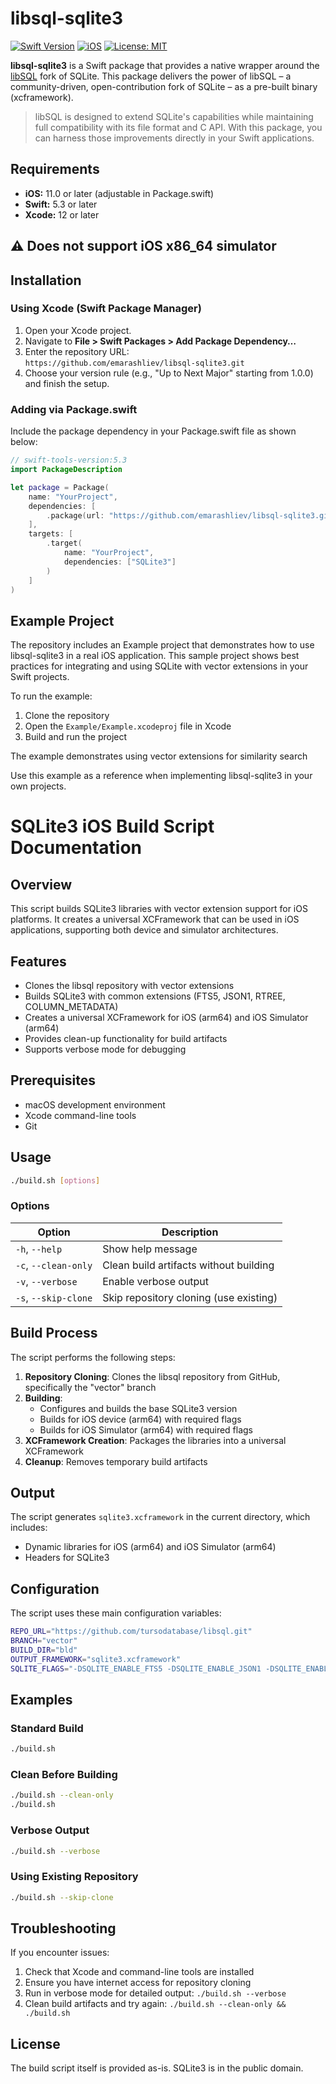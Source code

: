 # libsql-sqlite3

[![Swift Version](https://img.shields.io/badge/Swift-5.3+-orange.svg)](https://swift.org)
[![iOS](https://img.shields.io/badge/iOS-11.0+-lightgrey.svg)](https://developer.apple.com/ios/)
[![License: MIT](https://img.shields.io/badge/License-MIT-blue.svg)](LICENSE)

**libsql-sqlite3** is a Swift package that provides a native wrapper around the [libSQL](https://github.com/tursodatabase/libsql) fork of SQLite. This package delivers the power of libSQL – a community-driven, open-contribution fork of SQLite – as a pre-built binary (xcframework).

> libSQL is designed to extend SQLite's capabilities while maintaining full compatibility with its file format and C API. With this package, you can harness those improvements directly in your Swift applications.

## Requirements

- **iOS:** 11.0 or later (adjustable in Package.swift)
- **Swift:** 5.3 or later
- **Xcode:** 12 or later
## ⚠️ Does not support iOS x86_64 simulator
## Installation
### Using Xcode (Swift Package Manager)

1. Open your Xcode project.
2. Navigate to **File > Swift Packages > Add Package Dependency…**
3. Enter the repository URL:  
   `https://github.com/emarashliev/libsql-sqlite3.git`
4. Choose your version rule (e.g., "Up to Next Major" starting from 1.0.0) and finish the setup.

### Adding via Package.swift

Include the package dependency in your Package.swift file as shown below:

```swift
// swift-tools-version:5.3
import PackageDescription

let package = Package(
    name: "YourProject",
    dependencies: [
        .package(url: "https://github.com/emarashliev/libsql-sqlite3.git", branch: "main")
    ],
    targets: [
        .target(
            name: "YourProject",
            dependencies: ["SQLite3"]
        )
    ]
)

```

## Example Project

The repository includes an Example project that demonstrates how to use libsql-sqlite3 in a real iOS application. This sample project shows best practices for integrating and using SQLite with vector extensions in your Swift projects.

To run the example:

1. Clone the repository
2. Open the `Example/Example.xcodeproj` file in Xcode
3. Build and run the project

The example demonstrates using vector extensions for similarity search

Use this example as a reference when implementing libsql-sqlite3 in your own projects.

# SQLite3 iOS Build Script Documentation

## Overview

This script builds SQLite3 libraries with vector extension support for iOS platforms. It creates a universal XCFramework that can be used in iOS applications, supporting both device and simulator architectures.

## Features

- Clones the libsql repository with vector extensions
- Builds SQLite3 with common extensions (FTS5, JSON1, RTREE, COLUMN_METADATA)
- Creates a universal XCFramework for iOS (arm64) and iOS Simulator (arm64)
- Provides clean-up functionality for build artifacts
- Supports verbose mode for debugging

## Prerequisites

- macOS development environment
- Xcode command-line tools
- Git

## Usage

```bash
./build.sh [options]
```

### Options

| Option | Description |
|--------|-------------|
| `-h`, `--help` | Show help message |
| `-c`, `--clean-only` | Clean build artifacts without building |
| `-v`, `--verbose` | Enable verbose output |
| `-s`, `--skip-clone` | Skip repository cloning (use existing) |

## Build Process

The script performs the following steps:

1. **Repository Cloning**: Clones the libsql repository from GitHub, specifically the "vector" branch
2. **Building**: 
   - Configures and builds the base SQLite3 version
   - Builds for iOS device (arm64) with required flags
   - Builds for iOS Simulator (arm64) with required flags
3. **XCFramework Creation**: Packages the libraries into a universal XCFramework
4. **Cleanup**: Removes temporary build artifacts

## Output

The script generates `sqlite3.xcframework` in the current directory, which includes:
- Dynamic libraries for iOS (arm64) and iOS Simulator (arm64)
- Headers for SQLite3

## Configuration

The script uses these main configuration variables:

```bash
REPO_URL="https://github.com/tursodatabase/libsql.git"
BRANCH="vector"
BUILD_DIR="bld"
OUTPUT_FRAMEWORK="sqlite3.xcframework"
SQLITE_FLAGS="-DSQLITE_ENABLE_FTS5 -DSQLITE_ENABLE_JSON1 -DSQLITE_ENABLE_RTREE -DSQLITE_ENABLE_COLUMN_METADATA"
```

## Examples

### Standard Build

```bash
./build.sh
```

### Clean Before Building

```bash
./build.sh --clean-only
./build.sh
```

### Verbose Output

```bash
./build.sh --verbose
```

### Using Existing Repository

```bash
./build.sh --skip-clone
```

## Troubleshooting

If you encounter issues:

1. Check that Xcode and command-line tools are installed
2. Ensure you have internet access for repository cloning
3. Run in verbose mode for detailed output: `./build.sh --verbose`
4. Clean build artifacts and try again: `./build.sh --clean-only && ./build.sh`

## License

The build script itself is provided as-is. SQLite3 is in the public domain.
